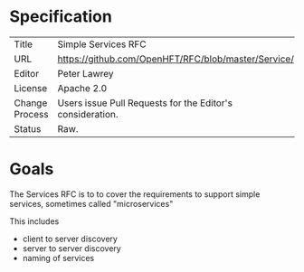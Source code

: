 # Specification

|         |                                                                     |
|:------- | ------------------------------------------------------------------- |
| Title   | Simple Services RFC                                                 |
| URL     | https://github.com/OpenHFT/RFC/blob/master/Service/                |
| Editor  | Peter Lawrey                                                        |
| License | Apache 2.0                                                          |
| Change Process | Users issue Pull Requests for the Editor's consideration.    |
| Status  | Raw.                                                                |

# Goals
The Services RFC is to to cover the requirements to support simple services, sometimes called "microservices"

This includes
- client to server discovery
- server to server discovery
- naming of services

